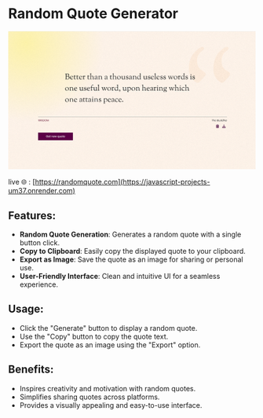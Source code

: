# Random Quote Generator


![Random Quote App](./images/randomquote.PNG)


live 🌐 : [https://randomquote.com](https://javascript-projects-um37.onrender.com) 

## Features:
- **Random Quote Generation**: Generates a random quote with a single button click.
- **Copy to Clipboard**: Easily copy the displayed quote to your clipboard.
- **Export as Image**: Save the quote as an image for sharing or personal use.
- **User-Friendly Interface**: Clean and intuitive UI for a seamless experience.

## Usage:
- Click the "Generate" button to display a random quote.
- Use the "Copy" button to copy the quote text.
- Export the quote as an image using the "Export" option.

## Benefits:
- Inspires creativity and motivation with random quotes.
- Simplifies sharing quotes across platforms.
- Provides a visually appealing and easy-to-use interface.


